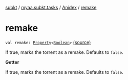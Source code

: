 [subkt](../../index.md) / [myaa.subkt.tasks](../index.md) / [Anidex](index.md) / [remake](./remake.md)

# remake

`val remake: `[`Property`](https://docs.gradle.org/current/javadoc/org/gradle/api/provider/Property.html)`<`[`Boolean`](https://kotlinlang.org/api/latest/jvm/stdlib/kotlin/-boolean/index.html)`>` [(source)](https://github.com/Myaamori/SubKt/blob/0.1.10/src/main/kotlin/myaa/subkt/tasks/tasks.kt#L1181)

If true, marks the torrent as a remake.
Defaults to `false`.

**Getter**

If true, marks the torrent as a remake.
Defaults to `false`.

